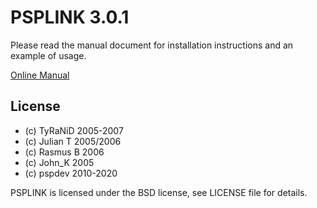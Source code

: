 # PSPLINK 3.0.1

Please read the manual document for installation instructions and an example
of usage.

[Online Manual](psplink_manual.pdf)

## License

 - (c) TyRaNiD 2005-2007
 - (c) Julian T 2005/2006
 - (c) Rasmus B 2006
 - (c) John_K 2005
 - (c) pspdev 2010-2020

PSPLINK is licensed under the BSD license, see LICENSE file for details.
